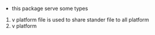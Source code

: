 - this package serve some types

1. v platform file is used to share stander file to all platform
2. v platform